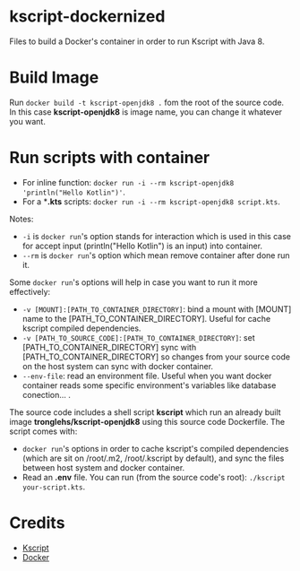 # kscript-dockernized
Files to build a Docker's container in order to run Kscript with Java 8.

# Build Image
Run `docker build -t kscript-openjdk8 .` fom the root of the source code. In this case **kscript-openjdk8** is image name, you can change it whatever you want.

# Run scripts with container
- For inline function: `docker run -i --rm kscript-openjdk8 'println("Hello Kotlin")'`.
- For a ***.kts** scripts: `docker run -i --rm kscript-openjdk8 script.kts`.

Notes: 
- `-i` is `docker run`'s option stands for interaction which is used in this case for accept input (println("Hello Kotlin") is an input) into container.
- `--rm` is `docker run`'s option which mean remove container after done run it.
      
Some `docker run`'s options will help in case you want to run it more effectively: 
- `-v [MOUNT]:[PATH_TO_CONTAINER_DIRECTORY]`: bind a mount with [MOUNT] name to the [PATH_TO_CONTAINER_DIRECTORY]. Useful for cache kscript compiled dependencies.
- `-v [PATH_TO_SOURCE_CODE]:[PATH_TO_CONTAINER_DIRECTORY]`: set [PATH_TO_CONTAINER_DIRECTORY] sync with [PATH_TO_CONTAINER_DIRECTORY] so changes from your source code on the host system can sync with docker container.
- `--env-file`: read an environment file. Useful when you want docker container reads some specific environment's variables like database conection... .

The source code includes a shell script **kscript** which run an already built image **tronglehs/kscript-openjdk8** using this source code Dockerfile. The script comes with: 
- `docker run`'s options in order to cache kscript's compiled dependencies (which are sit on /root/.m2, /root/.kscript by default), and sync the files between host system and docker container.
- Read an **.env** file.
You can run (from the source code's root): `./kscript your-script.kts`.

# Credits
- [Kscript](https://github.com/holgerbrandl/kscript)
- [Docker](https://docker.com)
